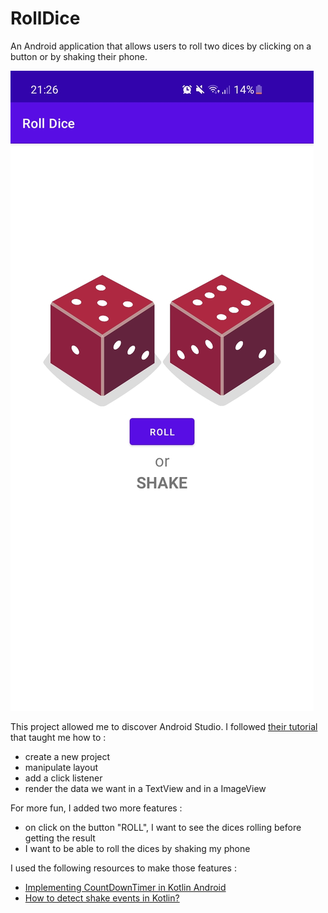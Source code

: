 # RollDice

An Android application that allows users to roll two dices by clicking on a button or by shaking their phone.

![The app preview](./images/RollDice.jpg)

This project allowed me to discover Android Studio. I followed [their tutorial](https://developer.android.com/courses/pathways/android-development-with-kotlin-4#quiz-/courses/quizzes/android-development-with-kotlin-4/android-development-with-kotlin-4) that taught me how to :
* create a new project
* manipulate layout
* add a click listener
* render the data we want in a TextView and in a ImageView

For more fun, I added two more features :
- on click on the button "ROLL", I want to see the dices rolling before getting the result
- I want to be able to roll the dices by shaking my phone

I used the following resources to make those features :
- [Implementing CountDownTimer in Kotlin Android](https://karthiktechblog.com/android/implement-a-simple-timer-using-countdowntimer-in-android-using-kotlin-or-java)
- [How to detect shake events in Kotlin?](https://www.tutorialspoint.com/how-to-detect-shake-events-in-kotlin)